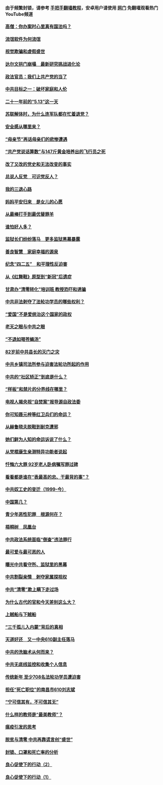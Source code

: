 #### 由于频繁封锁，请参考 [手把手翻墙教程](https://github.com/gfw-breaker/guides/wiki/)，安卓用户请使用 [网门](https://github.com/gfw-breaker/nogfw/blob/master/dl.md?t=06072300) 免翻墙观看热门YouTube频道 

#### [高僧：你办案时心里真有国法吗？](../pages/19/426530.md?t=06072300) 

#### [流氓软件为何流氓](../pages/19/426531.md?t=06072300) 

#### [视觉欺骗和虚假盛世](../pages/19/426443.md?t=06072300) 

#### [达尔文拱门崩塌　最新研究挑战进化论](../pages/19/426009.md?t=06072300) 

#### [政法官员：我们上共产党的当了](../pages/19/425351.md?t=06072300) 

#### [中共目标之一：破坏家庭和人伦](../pages/19/424454.md?t=06072300) 

#### [二十一年前的“5.13”这一天](../pages/19/424814.md?t=06072300) 

#### [苏联解体时，为什么连军队都在忙着退党？](../pages/19/424335.md?t=06072300) 

#### [安全感从哪里来？](../pages/19/424336.md?t=06072300) 

#### [“母亲节”再话母亲们的悲惨遭遇](../pages/19/424234.md?t=06072300) 

#### [“共产党说话算数”与147斤黄金培养出的飞行员之死](../pages/19/424115.md?t=06072300) 

#### [改了又改的党史和无法改变的事实](../pages/19/424037.md?t=06072300) 

#### [总说人反党　可识党反人？](../pages/19/423820.md?t=06072300) 

#### [我的三退心路](../pages/19/423876.md?t=06072300) 

#### [妈妈平安归来　是女儿的心愿](../pages/19/423947.md?t=06072300) 

#### [从最棒打手到最优替罪羊](../pages/19/423819.md?t=06072300) 

#### [谁怕好人多？](../pages/19/423774.md?t=06072300) 

#### [监狱长们纷纷落马　更多监狱黑幕暴露](../pages/19/423787.md?t=06072300) 

#### [善良智慧　家庭幸福的源泉](../pages/19/423632.md?t=06072300) 

#### [纪念“四二五”　和平理性反迫害](../pages/19/423660.md?t=06072300) 

#### [从《红舞鞋》原型到“新冠”后遗症](../pages/19/423509.md?t=06072300) 

#### [甘肃办“清零转化”培训班 教授恐吓和诱骗](../pages/19/423498.md?t=06072300) 

#### [中共非法剥夺了法轮功学员的哪些权利？](../pages/19/423392.md?t=06072300) 

#### [“爱国”不是爱统治这个国家的政权](../pages/19/423029.md?t=06072300) 

#### [老天之眼与中共之眼](../pages/19/423378.md?t=06072300) 

#### [“不退如喝苍蝇汤”](../pages/19/423287.md?t=06072300) 

#### [82岁前中共县长的灭门之灾](../pages/19/423055.md?t=06072300) 

#### [中共乡镇司法所参与迫害法轮功所起的作用](../pages/19/423064.md?t=06072300) 

#### [中共的“社区矫正”到底是什么？](../pages/19/422870.md?t=06072300) 

#### [“样板”和禁片的分界线在哪里？](../pages/19/422704.md?t=06072300) 

#### [电视人揭央视“自焚案”报导源自政法委](../pages/19/422770.md?t=06072300) 

#### [你可知聂元梓等红卫兵们的命运？](../pages/19/422848.md?t=06072300) 

#### [从赫鲁晓夫脱鞋到耐克遭邪](../pages/19/422826.md?t=06072300) 

#### [她们鲜为人知的命运诉说了什么？](../pages/19/422754.md?t=06072300) 

#### [从党棍康生亲测特异功能者说起](../pages/19/422657.md?t=06072300) 

#### [忏悔六大罪 92岁老人卧病嘱写罪过碑](../pages/19/422750.md?t=06072300) 

#### [看看都是谁在“表最高的忠、干最背的事”？](../pages/19/422703.md?t=06072300) 

#### [中共奴工史的变迁（1999-今）](../pages/19/422656.md?t=06072300) 

#### [中国第几？](../pages/19/422496.md?t=06072300) 

#### [青少年恶性犯罪　根源何在？](../pages/19/422449.md?t=06072300) 

#### [梧桐树　凤凰台](../pages/19/422442.md?t=06072300) 

#### [中共政法系统面临“倒查”违法罪行](../pages/19/422497.md?t=06072300) 

#### [最可爱与最可恶的人](../pages/19/422448.md?t=06072300) 

#### [曝光中共看守所、监狱里的黑幕](../pages/19/422390.md?t=06072300) 

#### [中共割裂亲情　剥夺家属探视权](../pages/19/422364.md?t=06072300) 

#### [中共“清零”欺上瞒下走过场](../pages/19/422306.md?t=06072300) 

#### [为什么古代的官和今天差别这么大？](../pages/19/422228.md?t=06072300) 

#### [上贼船与下贼船](../pages/19/422276.md?t=06072300) 

#### [“三千孤儿入内蒙”背后的真相](../pages/19/422229.md?t=06072300) 

#### [天道好还　又一中央610副主任落马](../pages/19/422155.md?t=06072300) 

#### [中共的洗脑术从何而来？](../pages/19/422154.md?t=06072300) 

#### [中共无底线监控和收集个人信息](../pages/19/422039.md?t=06072300) 

#### [传统新年 至少708名法轮功学员遭迫害](../pages/19/421946.md?t=06072300) 

#### [担任“死亡职位”的南昌市610刘志斌](../pages/19/421957.md?t=06072300) 

#### [“宁可信其有，不可信其无”](../pages/19/421691.md?t=06072300) 

#### [什么样的教师是“最美教师”？](../pages/19/421755.md?t=06072300) 

#### [瘟疫引发的思考](../pages/19/421594.md?t=06072300) 

#### [脱贫与清零 中共再靠谎言创“盛世”](../pages/19/421590.md?t=06072300) 

#### [封锁、口罩和死亡率的分析](../pages/19/421495.md?t=06072300) 

#### [良心促使下的行动（2）](../pages/19/421361.md?t=06072300) 

#### [良心促使下的行动（1）](../pages/19/421302.md?t=06072300) 

